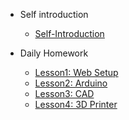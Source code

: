 <!-- 侧边栏 docs/_sidebar.md -->
- Self introduction
  - [Self-Introduction](self-introduction.md)

- Daily Homework
  - [Lesson1: Web Setup](daily-homework/lesson1-web-site-setup.md)
  - [Lesson2: Arduino](daily-homework/lesson2-arduino.md)
  - [Lesson3: CAD](daily-homework/lesson3-cad.md)
  - [Lesson4: 3D Printer](daily-homework/lesson4-3d-printer.md)